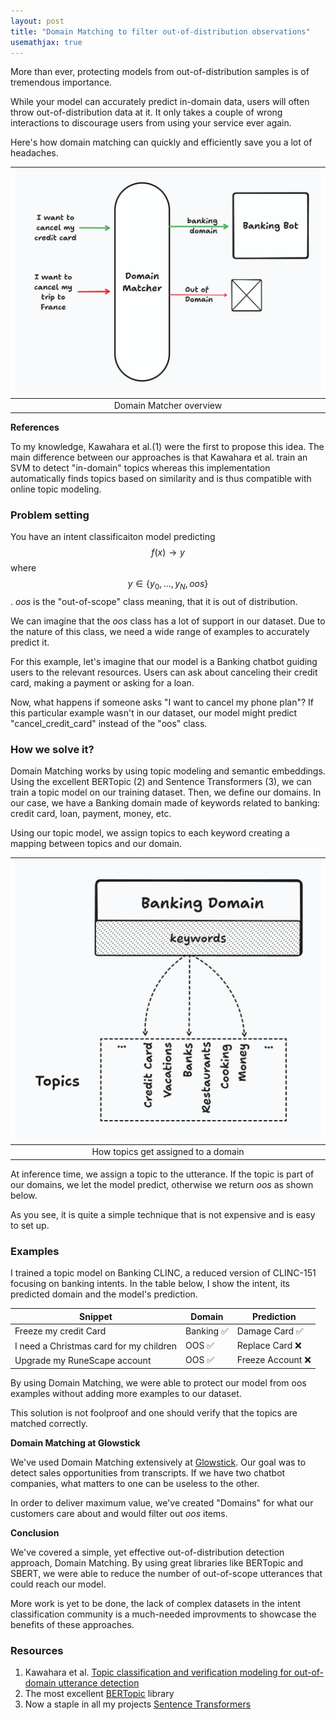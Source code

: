 ```yaml
---
layout: post
title: "Domain Matching to filter out-of-distribution observations"
usemathjax: true
---
```



More than ever, protecting models from out-of-distribution samples is of tremendous importance. 

While your model can accurately predict in-domain data, users will often throw out-of-distribution data at it. It only takes a couple of wrong interactions to discourage users from using your service ever again. 

Here's how domain matching can quickly and efficiently save you a lot of headaches.





| ![shapes at 24-06-18 16.33.46](/images/domain_matching/overview.png) |
|:--------------------------------------------------------------------:|
|                       Domain Matcher overview                        |


**References**

 To my knowledge, Kawahara et al.(1)  were the first to propose this idea. The main difference between our approaches is that Kawahara et al. train an SVM to detect "in-domain" topics whereas this implementation automatically finds topics based on similarity and is thus compatible with online topic modeling.

### Problem setting

You have an intent classificaiton model predicting $$f(x) \rightarrow y$$ where $$y\in\{y_0,...,y_N,oos\}$$. *oos* is the "out-of-scope" class meaning, that it is out of distribution.

We can imagine that the *oos* class has a lot of support in our dataset. Due to the nature of this class, we need a wide range of examples to accurately predict it.

For this example, let's imagine that our model is a Banking chatbot guiding users to the relevant resources. Users can ask about canceling their credit card, making a payment or asking for a loan.

Now, what happens if someone asks "I want to cancel my phone plan"? If this particular example wasn't in our dataset, our model might predict "cancel_credit_card" instead of the "oos" class.

### How we solve it?

Domain Matching works by using topic modeling and semantic embeddings. Using the excellent BERTopic (2) and Sentence Transformers (3), we can train a topic model on our training dataset. Then, we define our domains. In our case, we have a Banking domain made of keywords related to banking: credit card, loan, payment, money, etc.

Using our topic model, we assign topics to each keyword creating a mapping between topics and our domain.





| ![shapes at 24-06-18 16.41.15](/images/domain_matching/topic_assignment.png) |
|:----------------------------------------------------------------------------:|
|                     How topics get assigned to a domain                      |



At inference time, we assign a topic to the utterance. If the topic is part of our domains, we let the model predict, otherwise we return *oos* as shown below.

As you see, it is quite a simple technique that is not expensive and is easy to set up.

### Examples

I trained a topic model on Banking CLINC, a reduced version of CLINC-151 focusing on banking intents. In the table below, I show the intent, its predicted domain and the model's prediction.

| Snippet                                 | Domain     | Prediction       |
|-----------------------------------------|------------|------------------|
| Freeze my credit Card                   | Banking  ✅ | Damage Card    ✅ |
| I need a Christmas card for my children | OOS  ✅     | Replace Card ❌   |
| Upgrade my RuneScape account            | OOS  ✅     | Freeze Account ❌ |

By using Domain Matching, we were able to protect our model from oos examples without adding more examples to our dataset.

This solution is not foolproof and one should verify that the topics are matched correctly.

**Domain Matching at Glowstick**

We've used Domain Matching extensively at [Glowstick](https://glowstick.ai). Our goal was to detect sales opportunities from transcripts. If we have two chatbot companies, what matters to one can be useless to the other. 

In order to deliver maximum value, we've created "Domains" for what our customers care about and would filter out *oos* items.

**Conclusion**

We've covered a simple, yet effective out-of-distribution detection approach, Domain Matching. By using great libraries like BERTopic and SBERT, we were able to reduce the number of out-of-scope utterances that could reach our model. 

More work is yet to be done, the lack of complex datasets in the intent classification community is a much-needed improvments to showcase the benefits of these approaches.


### Resources

1. Kawahara et al. [Topic classification and verification modeling for out-of-domain utterance detection](https://www.isca-archive.org/interspeech_2004/kawahara04c_interspeech.html)
2. The most excellent [BERTopic](https://maartengr.github.io/BERTopic/) library
3. Now a staple in all my projects [Sentence Transformers](https://sbert.net/)
